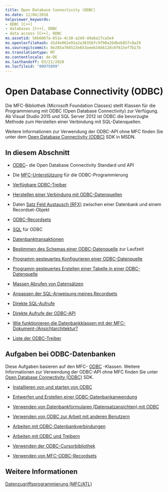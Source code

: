```yaml
---
title: Open Database Connectivity (ODBC)
ms.date: 11/04/2016
helpviewer_keywords:
- ODBC [C++]
- databases [C++], ODBC
- data access [C++], ODBC
ms.assetid: 56b6067a-651e-4c10-a24d-d4a6a17ca5e4
ms.openlocfilehash: d1d4e962e91e2a30356fc9f90a26dbeb857c8a29
ms.sourcegitcommit: 8e285a766523e653aeeb34d412dc6f615ef7b17b
ms.translationtype: MT
ms.contentlocale: de-DE
ms.lasthandoff: 03/21/2020
ms.locfileid: "80075899"
---
```

# <a name="open-database-connectivity-odbc"></a>Open Database Connectivity (ODBC)

Die MFC-Bibliothek (Microsoft Foundation Classes) stellt Klassen für die Programmierung mit ODBC (Open Database Connectivity) zur Verfügung. Ab Visual Studio 2015 und SQL Server 2012 ist ODBC die bevorzugte Methode zum Herstellen einer Verbindung mit SQL-Datenquellen.

Weitere Informationen zur Verwendung der ODBC-API ohne MFC finden Sie unter dem [Open Database Connectivity (ODBC)](/sql/odbc/microsoft-open-database-connectivity-odbc) SDK in MSDN.

## <a name="in-this-section"></a>In diesem Abschnitt

- [ODBC](odbc-basics.md)– die Open Database Connectivity Standard und API

- Die [MFC-Unterstützung](odbc-and-mfc.md) für die ODBC-Programmierung

- [Verfügbare ODBC-Treiber](odbc-driver-list.md)

- [Herstellen einer Verbindung mit ODBC-Datenquellen](data-source-managing-connections-odbc.md)

- Daten [Satz Feld Austausch (RFX)](record-field-exchange-rfx.md) zwischen einer Datenbank und einem Recordset-Objekt

- [ODBC-Recordsets](recordset-odbc.md)

- [SQL](sql.md) für ODBC

- [Datenbanktransaktionen](transaction-odbc.md)

- [Bestimmen des Schemas einer ODBC-Datenquelle](data-source-determining-the-schema-of-the-data-source-odbc.md) zur Laufzeit

- [Programm gesteuertes Konfigurieren einer ODBC-Datenquelle](data-source-programmatically-configuring-an-odbc-data-source.md)

- [Programm gesteuertes Erstellen einer Tabelle in einer ODBC-Datenquelle](data-source-programmatically-creating-a-table-in-an-odbc-data-source.md)

- [Massen Abrufen von Datensätzen](recordset-fetching-records-in-bulk-odbc.md)

- [Anpassen der SQL-Anweisung meines Recordsets](sql-customizing-your-recordsets-sql-statement-odbc.md)

- [Direkte SQL-Aufrufe](sql-making-direct-sql-calls-odbc.md)

- [Direkte Aufrufe der ODBC-API](odbc-calling-odbc-api-functions-directly.md)

- [Wie funktionieren die Datenbankklassen mit der MFC-Dokument-/Ansichtarchitektur?](working-with-documents-and-views.md)

- [Liste der ODBC-Treiber](odbc-driver-list.md)

## <a name="odbc-database-tasks"></a>Aufgaben bei ODBC-Datenbanken

Diese Aufgaben basieren auf den MFC- [ODBC](odbc-basics.md) -Klassen. Weitere Informationen zur Verwendung der ODBC-API ohne MFC finden Sie unter [Open Database Connectivity (ODBC)](/sql/odbc/microsoft-open-database-connectivity-odbc) SDK.

- [Installieren von und starten von ODBC](installing-and-getting-started-with-odbc.md)

- [Entwerfen und Erstellen einer ODBC-Datenbankanwendung](design-and-create-an-odbc-database-application.md)

- [Verwenden von Datenbankformularen (Datensatzansichten) mit ODBC](use-database-forms-record-views-with-odbc.md)

- [Verwenden von ODBC zur Arbeit mit anderen Benutzern](use-odbc-to-work-with-other-users.md)

- [Arbeiten mit ODBC-Datenbankverbindungen](work-with-odbc-database-connections.md)

- [Arbeiten mit ODBC und Treibern](work-with-odbc-and-drivers.md)

- [Verwenden der ODBC-Cursorbibliothek](use-the-odbc-cursor-library.md)

- [Verwenden von MFC-ODBC-Recordsets](use-mfc-odbc-recordsets.md)

## <a name="see-also"></a>Weitere Informationen

[Datenzugriffsprogrammierung (MFC/ATL)](../../data/data-access-programming-mfc-atl.md)